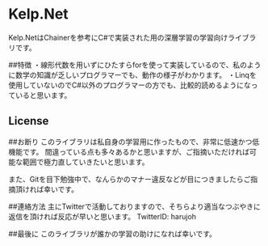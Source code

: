 # Kelp.Net
Kelp.NetはChainerを参考にC#で実装された用の深層学習の学習向けライブラリです。


##特徴
・線形代数を用いずにひたすらforを使って実装しているので、私のように数学の知識が乏しいプログラマーでも、動作の様子がわかります。
・Linqを使用していないのでC#以外のプログラマーの方でも、比較的読めるようになっていると思います。


## License



##お断り
このライブラリは私自身の学習用に作ったもので、非常に低速かつ低機能です。
間違っている点も多々あるかと思いますが、ご指摘いただければ可能な範囲で極力直していきたいと思います。

また、Gitを目下勉強中で、なんらかのマナー違反などが目につきましたらご指摘頂ければ幸いです。


##連絡方法
主にTwitterで活動しておりますので、そちらより適当なつぶやきに返信を頂ければ反応が早いと思います。
TwitterID: harujoh

##最後に
このライブラリが誰かの学習の助けになれば幸いです。

